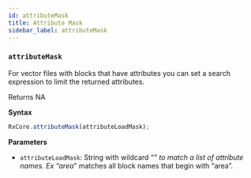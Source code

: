 ```yaml
---
id: attributeMask
title: Attribute Mask
sidebar_label: attributeMask
---
```


### `attributeMask`

For vector files with blocks that have attributes you can set a search expression to limit the returned attributes.

Returns NA

**Syntax**

```javascript
RxCore.attributeMask(attributeLoadMask);
```

**Parameters**

-   `attributeLoadMask`: String with wildcard “_” to match a list of attribute names. Ex “area_” matches all block names that begin with “area”.
